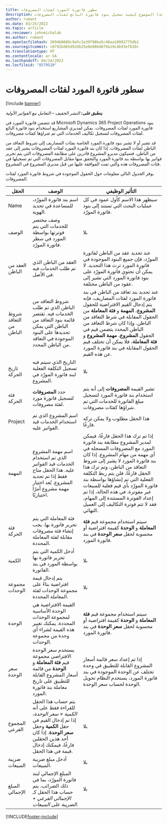 ```yaml
---
title: سطور فاتورة المورد لفئات المصروفات
description: يشرح هذا الموضوع كيفية تسجيل بنود فاتورة البائع لفئات المصروفات.
author: rumant
ms.date: 03/25/2022
ms.topic: article
ms.reviewer: johnmichalak
ms.author: rumant
ms.openlocfilehash: 209460680c9e5c2e39f98ba5c48aa18992775db1
ms.sourcegitcommit: c0792bd65d92db25e0e8864879a19c4b93efb10c
ms.translationtype: HT
ms.contentlocale: ar-SA
ms.lasthandoff: 04/14/2022
ms.locfileid: "8579520"
---
```

# <a name="vendor-invoice-lines-for-expense-categories"></a>سطور فاتورة المورد لفئات المصروفات

[!include [banner](../../includes/dataverse-preview.md)]

_**ينطبق على:** النشر الخفيف – التعامل مع الفواتير الأولية_

قد تتضمن فاتورة المورد في Microsoft Dynamics 365 Project Operations بنود فاتورة المورد لفئات المصروفات. يمكن لمديري المشاريع استخدام بنود فاتورة البائع لفئات المصروفات لتسجيل تكاليف الخدمات التي تم شراؤها كفئات مصروفات.

قد تشير أو لا تشير بنود فاتورة المورد الخاصة بفئات المصاريف إلى شروط التعاقد من الباطن لفئات المصروفات. إذا كان بند فاتورة المورد لفئات المصروفات يشير إلى عقد من الباطن، فسيكون مديرو المشروع قادرين على مطابقة المصروفات التي يتم تحرير فواتير بها بواسطة بند فاتورة المورد والتحقق منها مقابل المصروفات التي تم تسجيلها في فئات المصروفات هذه والتي تمت الموافقة عليها من قبل مديري المشروع في المشروع.

يوفر الجدول التالي معلومات حول الحقول الموجودة في شروط فاتورة المورد لفئات المصروفات.

| الحقل | الوصف  | التأثير الوظيفي |
| --- | --- | --- |
| Name | اسم بند فاتورة المورّد، للمساعدة في تحديد الهوية. | سيظهر هذا الاسم كأول عمود في كل عمليات البحث التي تستند إلى بنود فاتورة المورّد. |
| الوصف  | وصف مختصر للخدمات التي يتم فوترتها بواسطة المورد في سطر فاتورة المورّد. | ‏‫بلا |
| العقد من الباطن | العقد من الباطن الذي تم طلب الخدمات فيه في الأصل. | عند تحديد عقد من الباطن لفاتورة المورّد، فإن جميع البنود الموجودة في فاتورة المورد ترث هذا التحديد. لا يمكن أن تحتوي فاتورة المورّد على بنود فاتورة المورد التي تشير إلى عقود من الباطن مختلفة. |
| شروط التعاقد من الباطن | شروط التعاقد من الباطن الذي تم طلب الخدمات فيه. تقتصر قائمة بنود التعاقد من الباطن التي يمكن تحديدها على البنود الموجودة في التعاقد من الباطن المحدد. | عند تحديد بند تعاقد من الباطن في بند فاتورة المورد لفئات المصاريف، فإنه يتم إدخال القيم الافتراضية للحقول **المشروع**، **المهمة** و **فئة المعاملة** من الحقول المقابلة في شرط التعاقد من الباطن. وإذا كان شرط التعاقد من الباطن المحدد يتضمن قيم في الحقول **المشروع**، **مهمة المشروع** و **فئة المعاملة**، فلا يمكن أن تختلف قيم الحقول المقابلة في بند فاتورة المورد عن هذه القيم. |
| تاريخ الحركة | التاريخ الذي سيتم فيه تسجيل التكلفة الفعلية لبند فاتورة المورّد في المشروع. |‏‫بلا |
| فئة الحركة | حدد **المصروفات** لتسجيل فاتورة مورد لفئة مصروفات. | تشير القيمة **المصروفات** إلى أنه يتم استخدام بند فاتورة المورد لتسجيل مبلغ الفاتورة للخدمات التي تم شراؤها كفئات مصروفات. |
| Project | اسم المشروع الذي تم استخدام الخدمات قيد الفواتير عليه. | هذا الحقل مطلوب ولا يمكن تركه فارغًا. |
| المهمة | اسم مهمة المشروع الذي تم استخدام الخدمات قيد الفواتير عليه. هذا الحقل متاح فقط إذا تم تحديد المشروع. يُعد اختيار مهمة مشروع أمرًا اختياريًا. | إذا تم ترك هذا الحقل فارغًا، فيمكن لمدير المشروع مطابقة بند فاتورة المورد مع المصروفات المسجله في أي مهمة من مهام المشروع. إذا كان بند فاتورة المورد لا يشير إلى شروط التعاقد من الباطن، وتم ترك هذا الحقل فارغًا، فلن يتم ربط التكلفة الفعلية التي تم إنشاؤها بواسطة بند فاتورة المورّد بأي قيم فعلية للمبيعات غير مفوترة. في هذه الحالة، إذا تم إعداد الفوترة المستندة إلى المهام، فقد لا تتم فوترة التكاليف إلى العميل النهائي. |
| فئة الحركة | فئة المعاملة التي يتم تحرير فاتورة بها. يجب إنشاء فئة مصروفات مقابلة لفئة المعاملة المحددة. | سيتم استخدام مجموعة قيم **فئة المعاملة** و **الوحدة** كقيمة افتراضية أو محسوبة لحقل **سعر الوحدة** في بند فاتورة المورد. |
| الكمية | أدخل الكمية التي يتم تحرير فاتورة بها بواسطة المورد في بند الفاتورة. |‏‫بلا|
| مجموعة الوحدات | يتم إدخال قيمة افتراضية بناءً على مجموعة الوحدات لفئة المعاملة المحددة. | ‏‫بلا |
| الوحدة | القيمة الافتراضية هي الوحدة الأساسية لمجموعة الوحدات المحددة. يمكنك تغيير هذه القيمة لشراء أي وحدة من مجموعة الوحدات. | سيتم استخدام مجموعة قيم **فئة المعاملة** و **الوحدة** كقيمة افتراضية أو محسوبة لحقل **سعر الوحدة** في بند فاتورة المورد. |
| سعر الوحدة | يستخدم سعر الوحدة الافتراضي مجموعة قيم **فئة المعاملة** و **الوحدة** من قائمة أسعار المشروع القابلة للتطبيق على تاريخ معاملة بند فاتورة المورد. | إذا تم إعداد سعر قائمة أسعار المشروع القابلة للتطبيق في وحدة تختلف عن الوحدة الموجودة في بند فاتورة المورد، يستخدم النظام تحويل الوحدة لحساب سعر الوحدة. |
| المجموع الفرعي | يتم حساب هذا الحقل للقراءة فقط على أنه *الكمية* &times; *سعر الوحدة*، إذا تم إدخال القيم في حقل **الكمية** وحقل **سعر الوحدة**. إذا كان أحد هذين الحقلين فارغًا، فيمكنك إدخال قيمة في هذا الحقل.| ‏‫بلا |
| ضريبة المبيعات | أدخل مبلغ ضريبة المبيعات. | ‏‫بلا |
| المبلغ الإجمالي | المبلغ الإجمالي لبند فاتورة المورّد، بما في ذلك الضرائب. يتم حساب هذا الحقل كـ *الإجمالي الفرعي* + *الضريبة على المبيعات*. | ‏‫بلا |

[!INCLUDE[footer-include](../../includes/footer-banner.md)]
